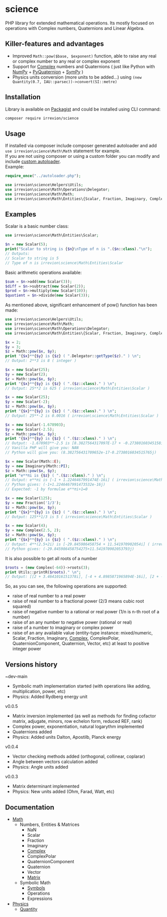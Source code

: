 # science
PHP library for extended mathematical operations. Its mostly focused on operations with Complex numbers, Quaternions and Linear Algebra.

## Killer-features and advantages
- Improved `Math::pow($base, $exponent)` function, able to raise any real or complex number to any real or complex exponent
- Support for [Complex](docs/Math/Entities/Complex.md) numbers and Quaternions ( just like Python with [NumPy](https://numpy.org/) + [PyQuaternion](http://kieranwynn.github.io/pyquaternion/) + [SymPy](https://www.sympy.org/) )
- Physics units conversion (more units to be added...) using `(new Quantity(0.7, IAU::parsec))->convert(SI::metre)`

## Installation
Library is available on [Packagist](https://packagist.org/packages/irrevion/science) and could be installed using CLI command:
```bash
composer require irrevion/science
```

## Usage
If installed via composer include composer generated autoloader and add `use irrevion\science\Math\Math` statement for example.  
If you are not using composer or using a custom folder you can modify and include [custom autoloader](https://github.com/irrevion/science/blob/main/dev/autoloader.php).  
Example:
```php
require_once("../autoloader.php");

use irrevion\science\Helpers\Utils;
use irrevion\science\Math\Operations\Delegator;
use irrevion\science\Math\Math;
use irrevion\science\Math\Entities\{Scalar, Fraction, Imaginary, Complex};
```

## Examples
Scalar is a basic number class:
```php
use irrevion\science\Math\Entities\Scalar;

$n = new Scalar(5);
print("Scalar to string is {$n}\nType of n is ".($n::class)."\n");
// Outputs:
// Scalar to string is 5
// Type of n is irrevion\science\Math\Entities\Scalar
```
Basic arithmetic operations available:
```php
$sum = $n->add(new Scalar(3));
$diff = $n->subtract(new Scalar(2));
$prod = $n->multiply(new Scalar(10));
$quotient = $n->divide(new Scalar(3));
```
As mentioned above, significant enhancement of pow() function has been made:
```php
use irrevion\science\Helpers\Utils;
use irrevion\science\Math\Math;
use irrevion\science\Math\Operations\Delegator;
use irrevion\science\Math\Entities\{Scalar, Fraction, Imaginary, Complex};

$x = 2;
$y = 3;
$z = Math::pow($x, $y);
print "{$x}**{$y} is {$z} ( ".Delegator::getType($z)." ) \n";
// Output: 2**3 is 8 ( integer )

$x = new Scalar(25);
$y = new Scalar(2);
$z = Math::pow($x, $y);
print "{$x}**{$y} is {$z} ( ".($z::class)." ) \n";
// Output: 25**2 is 625 ( irrevion\science\Math\Entities\Scalar )

$x = new Scalar(25);
$y = new Scalar(-2);
$z = Math::pow($x, $y);
print "{$x}**{$y} is {$z} ( ".($z::class)." ) \n";
// Output: 25**-2 is 0.0016 ( irrevion\science\Math\Entities\Scalar )

$x = new Scalar(-1.678903);
$y = new Scalar(-2.5);
$z = Math::pow($x, $y);
print "{$x}**{$y} is {$z} ( ".($z::class)." ) \n";
// Output: -1.678903**-2.5 is [8.3827564317097E-17 + -0.27380160345158i] ( irrevion\science\Math\Entities\Complex )
// Vanilla PHP will give you: NAN
// Python will give you: (8.382756431709652e-17-0.2738016034515765j)

$x = new Scalar(Math::E);
$y = new Imaginary(Math::PI);
$z = Math::pow($x, $y);
print "e**πi is {$z} ( ".($z::class)." ) \n";
// Output: e**πi is [-1 + 1.2246467991474E-16i] ( irrevion\science\Math\Entities\Complex )
// Python gives: (-1+1.2246467991473532e-16j)
// Expected: -1 by formulae e**πi+1=0

$x = new Scalar(125);
$y = new Fraction('1/3');
$z = Math::pow($x, $y);
print "{$x}**{$y} is {$z} ( ".($z::class)." ) \n";
// Output: 125**1/3 is 5 ( irrevion\science\Math\Entities\Scalar )

$x = new Scalar(4);
$y = new Complex(2.5, 2);
$z = Math::pow($x, $y);
print "{$x}**{$y} is {$z} ( ".($z::class)." ) \n";
// Output: 4**(2.5+2i) is [-29.845986458754 + 11.541970902054i] ( irrevion\science\Math\Entities\Complex )
// Python gives: (-29.845986458754275+11.541970902053793j)
```
It is also possible to get all roots of a number
```php
$roots = (new Complex(-64))->roots(3);
print Utils::printR($roots)." \n";
// Output: [[2 + 3.4641016151378i], [-4 + 4.8985871965894E-16i], [2 + -3.4641016151378i]]
```
So, as you can see, the following operations are supported:
- raise of real number to a real power
- raise of real number to a fractional power (2/3 means cubic root squared)
- raise of negative number to a rational or real power (1/n is n-th root of a number)
- raise of an any number to negative power (rational or real)
- raise of a number to imaginary or complex power
- raise of an any available value (entity-type instance: mixed/numeric, Scalar, Fraction, Imaginary, [Complex](docs/Math/Entities/Complex.md), ComplexPolar, QuaternionComponent, Quaternion, Vector, etc) at least to positive integer power

## Versions history

~dev-main
- Symbolic math implementation started (with operations like adding, multiplication, power, etc)
- Physics: Added Rydberg energy unit

v0.0.5
- Matrix inversion implemented (as well as methods for finding cofactor matrix, adjugate, minors, row echelon form, reduced REF, rank)
- Complex power, exponentiation, natural logarythm implemented
- Quaternions added
- Physics: Added units Dalton, Apostilb, Planck energy

v0.0.4
- Vector checking methods added (orthogonal, collinear, coplarar)
- Angle between vectors calculation added
- Physics: Angle units added

v0.0.3
- Matrix determinant implemented
- Physics: New units added (Ohm, Farad, Watt, etc)

## Documentation

- [Math](docs/Math/Math.md)
	- Numbers, Entities & Matrices
		- NaN
		- Scalar
		- Fraction
		- Imaginary
		- [Complex](docs/Math/Entities/Complex.md)
		- ComplexPolar
		- QuaternionComponent
		- Quaternion
		- Vector
		- [Matrix](docs/Math/Transformations/Matrix.md)
	- Symbolic Math
		- [Symbols](docs/Math/Symbols/Symbols.md)
		- Operations
		- Expressions
- [Physics](docs/Physics/Physics.md)
	- [Quantity](docs/Physics/Entities/Quantity.md)
